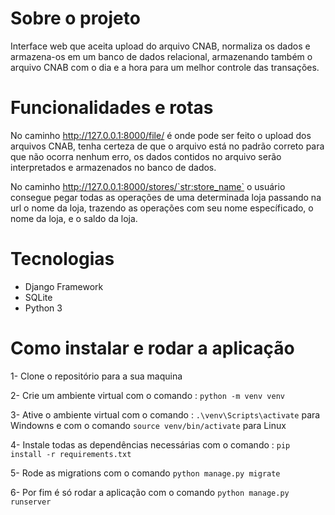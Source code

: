 # Sobre o projeto
 Interface web que aceita upload do arquivo CNAB, normaliza os dados e armazena-os em um banco de dados relacional, armazenando também o arquivo CNAB com o dia e a hora para um melhor controle das transações.
 
 # Funcionalidades e rotas 
  No caminho http://127.0.0.1:8000/file/ é onde pode ser feito o upload dos arquivos CNAB, tenha certeza de que o arquivo está no padrão correto para que não ocorra nenhum erro, os dados contidos no arquivo serão interpretados e armazenados no banco de dados.
  
  No caminho http://127.0.0.1:8000/stores/`str:store_name` o usuário consegue pegar todas as operações de uma determinada loja passando na url o nome da loja, trazendo as operações com seu nome específicado, o nome da loja, e o saldo da loja.
  
 # Tecnologias
 
 - Django Framework
 - SQLite 
 - Python 3
 
 # Como instalar e rodar a aplicação 
 
 1- Clone o repositório para a sua maquina
 
 2- Crie um ambiente virtual com o comando : `python -m venv venv`
 
 3- Ative o ambiente virtual com o comando : `.\venv\Scripts\activate` para Windowns e com o comando `source venv/bin/activate` para Linux 
 
 4- Instale todas as dependências necessárias com o comando : `pip install -r requirements.txt`
 
 5- Rode as migrations com o comando `python manage.py migrate` 
 
 6- Por fim é só rodar a aplicação com o comando `python manage.py runserver`
